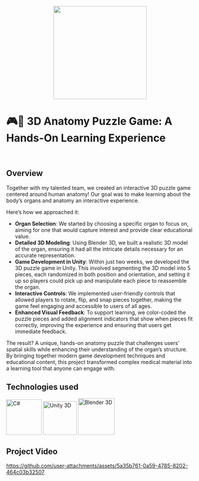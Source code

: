 <p align="center">
  <img src="https://cdn.jsdelivr.net/gh/devicons/devicon@latest/icons/unity/unity-original-wordmark.svg" width="250px" height="250px" />
</p>


          
# 🎮🧩 3D Anatomy Puzzle Game: A Hands-On Learning Experience 
<br>

## Overview

Together with my talented team, we created an interactive 3D puzzle game centered around human anatomy! Our goal was to make learning about the body’s organs and anatomy an interactive experience.

Here’s how we approached it:
- **Organ Selection**: We started by choosing a specific organ to focus on, aiming for one that would capture interest and provide clear educational value.
- **Detailed 3D Modeling**: Using Blender 3D, we built a realistic 3D model of the organ, ensuring it had all the intricate details necessary for an accurate representation.
- **Game Development in Unity**: Within just two weeks, we developed the 3D puzzle game in Unity. This involved segmenting the 3D model into 5 pieces, each randomized in both position and orientation, and setting it up so players could pick up and manipulate each piece to reassemble the organ.
- **Interactive Controls**: We implemented user-friendly controls that allowed players to rotate, flip, and snap pieces together, making the game feel engaging and accessible to users of all ages.
- **Enhanced Visual Feedback**: To support learning, we color-coded the puzzle pieces and added alignment indicators that show when pieces fit correctly, improving the experience and ensuring that users get immediate feedback.

The result? A unique, hands-on anatomy puzzle that challenges users’ spatial skills while enhancing their understanding of the organ’s structure. By bringing together modern game development techniques and educational content, this project transformed complex medical material into a learning tool that anyone can engage with.

## Technologies used
<p>
  <img src="https://github.com/user-attachments/assets/9e14d02e-05d9-43d5-945f-311d71f4bc04" alt="C#" title="C#" width="95px" height="95px" />
  <img src="https://raw.githubusercontent.com/marwin1991/profile-technology-icons/refs/heads/main/icons/unity.png" width="90px" height="90px" alt="Unity 3D" title="Unity 3D" />
  <img src="https://github.com/user-attachments/assets/fa6d074d-2641-450e-8b67-3e533eb04fc0" width="98px" height="98px" alt="Blender 3D" title="Blender 3D" />
</p>

## Project Video

https://github.com/user-attachments/assets/5a35b761-0a59-4785-8202-464c03b32507

